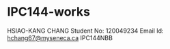 # IPC144-works
HSIAO-KANG CHANG</b>
Student No: 120049234</b>
Email Id: hchang67@myseneca.ca</b>
IPC144NBB
